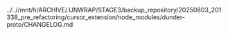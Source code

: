 ../..//mnt/h/ARCHIVE/.UNWRAP/STAGE3/backup_repository/20250803_201338_pre_refactoring/cursor_extension/node_modules/dunder-proto/CHANGELOG.md